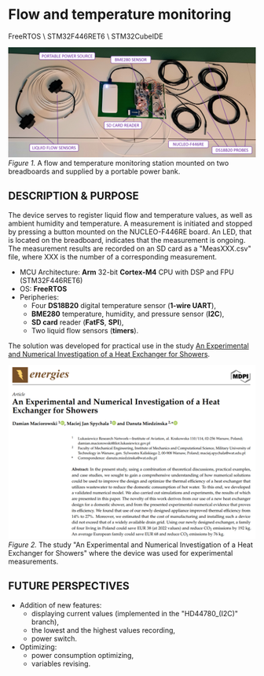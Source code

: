 # Flow and temperature monitoring

FreeRTOS \ STM32F446RET6 \ STM32CubeIDE

![Figure 1.](https://github.com/LiubomirBezgan/Flow-and-temperature-monitoring/blob/main/device_list.png?raw=true, "Flow and temperature monitoring station mounted on two breadboards and supplied by a portable power bank")
*Figure 1.* A flow and temperature monitoring station mounted on two breadboards and supplied by a portable power bank.

## DESCRIPTION & PURPOSE

The device serves to register liquid flow and temperature values, as well as ambient humidity and temperature. A measurement is initiated and stopped by pressing a button mounted on the NUCLEO-F446RE board. An LED, that is located on the breadboard, indicates that the measurement is ongoing. The measurement results are recorded on an SD card as a "MeasXXX.csv" file, where XXX is the number of a corresponding measurement.
+ MCU Architecture: **Arm** 32-bit **Cortex-M4** CPU with DSP and FPU (STM32F446RET6)
+ OS: **FreeRTOS**
+ Peripheries:
  + Four **DS18B20** digital temperature sensor (**1-wire UART**),
  + **BME280** temperature, humidity, and pressure sensor (**I2C**),
  + **SD card** reader (**FatFS**, **SPI**),
  + Two liquid flow sensors (**timers**).

The solution was developed for practical use in the study [An Experimental and Numerical Investigation of a Heat Exchanger for Showers](https://www.mdpi.com/2883644).

![Figure 2.](https://github.com/LiubomirBezgan/Flow-and-temperature-monitoring/blob/main/scientific%20article_mdpi.png?raw=true, "Figure 2. An Experimental and Numerical Investigation of a Heat Exchanger for Showers")
*Figure 2.* The study "An Experimental and Numerical Investigation of a Heat Exchanger for Showers" where the device was used for experimental measurements.

## FUTURE PERSPECTIVES
+ Addition of new features:
  + displaying current values (implemented in the "HD44780_(I2C)" branch),
  + the lowest and the highest values recording,
  + power switch.
+ Optimizing:
  + power consumption optimizing,
  + variables revising.
